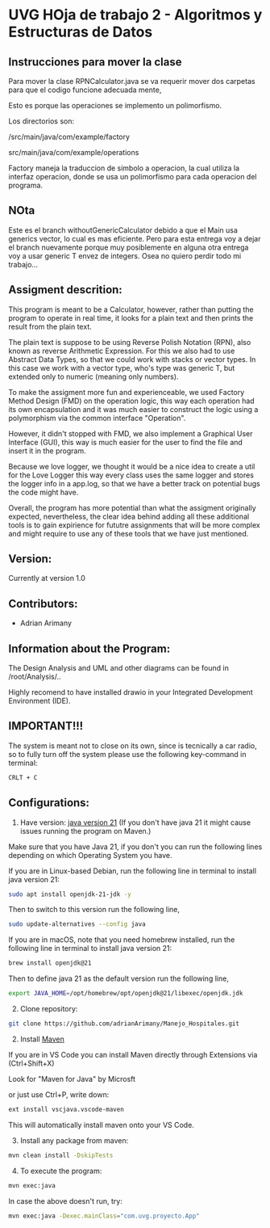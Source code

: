 # UVG HOja de trabajo 2 - Algoritmos y Estructuras de Datos

## Instrucciones para mover la clase 

Para mover la clase RPNCalculator.java se va requerir mover dos carpetas para que el codigo funcione adecuada mente, 

Esto es porque las operaciones se implemento un polimorfismo. 

Los directorios son:

/src/main/java/com/example/factory

src/main/java/com/example/operations

Factory maneja la traduccion de simbolo a operacion, la cual utiliza la interfaz operacion, donde se usa un polimorfismo para cada operacion del programa.


## NOta

Este es el branch withoutGenericCalculator debido a que el Main usa generics vector, lo cual es mas eficiente. Pero para esta entrega voy a dejar el branch nuevamente porque muy posiblemente en alguna otra entrega voy a usar generic T envez de integers. Osea no quiero perdir todo mi trabajo...

## Assigment descrition:

This program is meant to be a Calculator, however, rather than putting the program to operate in real time, it looks for a plain text and then prints the result from the plain text.

The plain text is suppose to be using Reverse Polish Notation (RPN), also known as reverse Arithmetic Expression. For this we also had to use Abstract Data Types, so that we could work with stacks or vector types. In this case we work with a vector type, who's type was generic T, but extended only to numeric (meaning only numbers). 

To make the assigment more fun and experienceable, we used Factory Method Design (FMD) on the operation logic, this way each operation had its own encapsulation and it was much easier to construct the logic using a polymorphism via the common interface "Operation".

However, it didn't stopped with FMD, we also implement a Graphical User Interface (GUI), this way is much easier for the user to find the file and insert it in the program.

Because we love logger, we thought it would be a nice idea to create a util for the Love Logger this way every class uses the same logger and stores the logger info in a app.log, so that we  have a better track on potential bugs the code might have.

Overall, the program has more potential than what the assigment originally expected, nevertheless, the clear idea behind adding all these additional tools is to gain expirience for fututre assignments that will be more complex and might require to use any of these tools that we have just mentioned. 


## Version:
Currently at version 1.0

## Contributors:
- Adrian Arimany 


## Information about the Program:

The Design Analysis and UML and other diagrams can be found in /root/Analysis/..

Highly recomend to have installed drawio in your Integrated Development Environment (IDE).



## IMPORTANT!!!

The system is meant not to close on its own, since is tecnically a car radio, so to fully turn off the system please use the following key-command in terminal:
```bash
CRLT + C
```

## Configurations:
1. Have version: [java version 21](https://www.oracle.com/java/technologies/downloads/) (If you don't have java 21 it might cause issues running the program on Maven.)

Make sure that you have Java 21, if you don't you can run the following lines depending on which Operating System you have.

If you are in Linux-based Debian, run the following line in terminal to install java version 21:

```bash
sudo apt install openjdk-21-jdk -y
```

Then to switch to this version run the following line,

```bash
sudo update-alternatives --config java
```
If you are in macOS, note that you need homebrew installed, run the following line in terminal to install java version 21:

```bash
brew install openjdk@21
```
Then to define java 21 as the default version run the following line,

```bash
export JAVA_HOME=/opt/homebrew/opt/openjdk@21/libexec/openjdk.jdk
```

2. Clone repository:

```bash
git clone https://github.com/adrianArimany/Manejo_Hospitales.git 
```

2. Install [Maven](https://maven.apache.org/install.html)

If you are in VS Code you can install Maven directly through Extensions via (Ctrl+Shift+X)

Look for "Maven for Java" by Microsft 

or just use Ctrl+P, write down:

```bash
ext install vscjava.vscode-maven
```

This will automatically install maven onto your VS Code.

3. Install any package from maven:

```bash
mvn clean install -DskipTests
```

4. To execute the program:

```bash
mvn exec:java
```

In case the above doesn't run, try:

```bash
mvn exec:java -Dexec.mainClass="com.uvg.proyecto.App"
```

